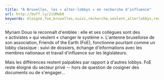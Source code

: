 ```yaml
---
title: "À Bruxelles, les « alter-lobbys » en recherche d’influence"
url: http://buff.ly/2iUMwb8
keywords: éloigné,foe,bruxelles,suivi,recherche,veulent,alterlobbys,reconnaît,sengager,échange,secteur,dinfluence,système,travail
---
```

Myriam Douo le reconnaît d'emblée : elle et ses collègues sont des « activistes » qui veulent « changer le système ». L'antenne bruxelloise de son association, Friends of the Earth (FoE), fonctionne pourtant comme un lobby classique : suivi de dossiers, échange d'informations avec les membres nationaux et travail d'influence sur les législateurs.

Mais les différences restent palpables par rapport à d'autres lobbys. FoE reste éloigné du secteur privé -- hors de question de cosigner des documents ou de s'engager...

